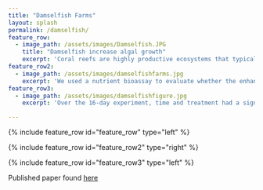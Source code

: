 ```yaml
---
title: "Damselfish Farms"
layout: splash
permalink: /damselfish/
feature_row:
  - image_path: /assets/images/Damselfish.JPG
    title: "Damselfish increase algal growth"
    excerpt: 'Coral reefs are highly productive ecosystems that typically exist in nutrient-poor waters, stimulating considerable research on the sources of nutrients that may support this productivity, including nutrient recycling. As part of a marine field quarter in undergrad, I examined the potential for resident herbivorous damselfish (*Stegastes nigricans*) to recycle nutrients within their territories by conducting an exclusion experiment on *S. nigricans* territories and measuring algal turf growth on shallow fringing reefs in Moorea, French Polynesia.'
feature_row2:
  - image_path: /assets/images/damselfishfarms.jpg
    excerpt: 'We used a nutrient bioassay to evaluate whether the enhanced growth was due to increased nutrients. We chose 15 isolated damselfish territories for a caging experiment, with a large cage obstructing all fish access on one half of the territory (−Damselfish, −Herbivory) and a small low-profile cage allowing access but not herbivory to a portion on the other half (+Damselfish −Herbivory). Additionally, we measured turf in a randomly-chosen uncaged area within each territory where both damselfish and herbivory were present (+Damselfish +Herbivory). Behavioral observations confirmed damselfish rarely swam over the large-caged half of the territory, effectively eliminating their physical presence, but continued to interact with the other half.'
feature_row3:
  - image_path: /assets/images/damselfishfigure.jpg
    excerpt: 'Over the 16-day experiment, time and treatment had a significant effect on turf growth. By day 16, the turf receiving the +Damselfish −Herbivory treatment experienced average net turf growth of 5.34 mm, which was significantly greater than turf growth within the territories receiving the −Damselfish −Herbivory (2.13 mm) and the +Damselfish +Herbivory (1.50 mm) treatments. The macroalgae in the nutrient bioassay grew 21% more on the side of the territory where damselfish were present compared to the side where they were excluded, supporting our conclusion that the mechanism that supported faster turf growth was increased nutrients. Thus, our study was the first to establish experimentally that the presence of damselfish increased algal growth by enhancing nutrient supplies via recycled waste products, a mechanism that has been advanced but never tested. Surveys established that damselfish territories covered 28–64% of the fringing reef flat along the north shore of Moorea, suggesting this increased productivity within territories could be a significant contribution to total reef productivity. These findings highlight the importance of continuing research into the long-term and spatial-scale effects of damselfish as nutrient recyclers on coral reefs.'

---
```


{% include feature_row id="feature_row" type="left" %}

{% include feature_row id="feature_row2" type="right" %}

{% include feature_row id="feature_row3" type="left" %}

Published paper found [here](https://www.sciencedirect.com/science/article/abs/pii/S0022098118304520)

